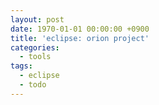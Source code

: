 ```yaml
---
layout: post
date: 1970-01-01 00:00:00 +0900
title: 'eclipse: orion project'
categories:
  - tools
tags:
  - eclipse
  - todo
---
```

